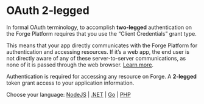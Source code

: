 # OAuth 2-legged

In formal OAuth terminology, to accomplish **two-legged** authentication on the Forge Platform requires that you use the “Client Credentials” grant type.

This means that your app directly communicates with the Forge Platform for authentication and accessing resources. If it’s a web app, the end user is not directly aware of any of these server-to-server communications, as none of it is passed through the web browser. [Learn more](https://developer.autodesk.com/en/docs/oauth/v2/overview/basics/).

Authentication is required for accessing any resource on Forge. A **2-legged** token grant access to your application information.

Choose your language: [NodeJS](oauth/2legged/nodejs) | [.NET](oauth/2legged/net) | [Go](oauth/2legged/go) | [PHP](oauth/2legged/php)

